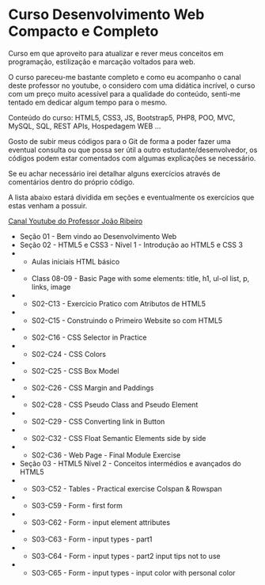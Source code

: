 # Curso Desenvolvimento Web Compacto e Completo

Curso em que aproveito para atualizar e rever meus conceitos em programação, estilização e marcação voltados para web.

O curso pareceu-me bastante completo e como eu acompanho o canal deste professor no youtube, o considero com uma didática incrível, o curso com um preço muito acessível para a qualidade do conteúdo, senti-me tentado em dedicar algum tempo para o mesmo.

Conteúdo do curso: HTML5, CSS3, JS, Bootstrap5, PHP8, POO, MVC, MySQL, SQL, REST APIs, Hospedagem WEB ...

Gosto de subir meus códigos para o Git de forma a poder fazer uma eventual consulta ou que possa ser útil a outro estudante/desenvolvedor, os códigos podem estar comentados com algumas explicações se necessário. 

Se eu achar necessário irei detalhar alguns exercícios através de comentários dentro do próprio código.

A lista abaixo estará dividida em seções e eventualmente os exercícios que estas venham a possuir.

<a href="https://www.youtube.com/@JLDRPT">Canal Youtube do Professor João Ribeiro </a>


- Seção 01 - Bem vindo ao Desenvolvimento Web
- Seção 02 - HTML5 e CSS3 - Nível 1 - Introdução ao HTML5 e CSS 3
 - - Aulas iniciais HTML básico
 - - Class 08-09 - Basic Page with some elements: title, h1, ul-ol list, p, links, image
 - - S02-C13 - Exercicio Pratico com Atributos de HTML5
 - - S02-C15 - Construindo o Primeiro Website so com HTML5
 - - S02-C16 - CSS Selector in Practice
 - - S02-C24 - CSS Colors
 - - S02-C25 - CSS Box Model
 - - S02-C26 - CSS Margin and Paddings
 - - S02-C28 - CSS Pseudo Class and Pseudo Element
 - - S02-C29 - CSS Converting link in Button
 - - S02-C32 - CSS Float Semantic Elements side by side
 - - S02-C36 - Web Page - Final Module Exercise
 - Seção 03 - HTML5 Nível 2 - Conceitos intermédios e avançados do HTML5 
 - - S03-C52 - Tables - Practical exercise Colspan & Rowspan
 - - S03-C59 - Form - first form
 - - S03-C62 - Form - input element attributes
 - - S03-C63 - Form - input types - part1
 - - S03-C64 - Form - input types - part2 input tips not to use
 - - S03-C65 - Form - input types - input color with personal color